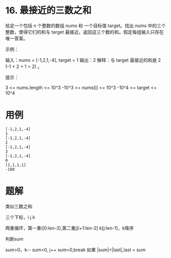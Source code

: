 # 16. 最接近的三数之和
给定一个包括 n 个整数的数组 nums 和 一个目标值 target。找出 nums 中的三个整数，使得它们的和与 target 最接近。返回这三个数的和。假定每组输入只存在唯一答案。

示例：

输入：nums = [-1,2,1,-4], target = 1
输出：2
解释：与 target 最接近的和是 2 (-1 + 2 + 1 = 2) 。
 

提示：

3 <= nums.length <= 10^3
-10^3 <= nums[i] <= 10^3
-10^4 <= target <= 10^4


# 用例
```
[-1,2,1,-4]
1
[-1,2,1,-4]
2
[-1,2,1,-4]
3
[-1,2,1,-4]
0
[1,1,1,1]
-100
```


# 题解

类似三数之和

三个下标，i j k

两重循环，第一重i[0:len-3],第二重j[i+1:len-2] k[j:len-1]，k降序

判断sum

sum>0，k--
sum<0, j++
sum=0,break
如果 |sum|<|last|,last = sum








